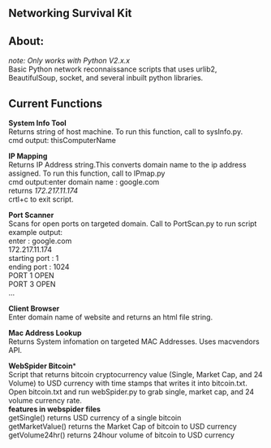 ## Networking Survival Kit

## About:
*note: Only works with Python V2.x.x*
<br>
Basic Python network reconnaissance scripts that uses urlib2, BeautifulSoup, socket, and several inbuilt python libraries. <br>
    
## Current Functions 

**System Info Tool** <br>
Returns string of host machine. To run this function, call to sysInfo.py. <br>
cmd output: thisComputerName <br>

**IP Mapping** <br>
Returns IP Address string.This converts domain name to the ip address assigned. To run this function, call to IPmap.py<br>
cmd output:enter domain name : google.com <br>
returns *172.217.11.174* <br>
crtl+c to exit script.

**Port Scanner** <br>
Scans for open ports on targeted domain. Call to PortScan.py to run script<br>
example output: <br>
enter : google.com <br>
172.217.11.174 <br>
starting port : 1 <br>
ending port : 1024 <br>
PORT 1 OPEN <br>
PORT 3 OPEN <br>
...<br>

 
**Client Browser** <br>
Enter domain name of website and returns an html file string.

**Mac Address Lookup** <br>
Returns System infomation on targeted MAC Addresses. Uses macvendors API.<br>

**WebSpider Bitcoin***<br>
Script that returns bitcoin cryptocurrency value (Single, Market Cap, and 24 Volume) to USD currency with time stamps that writes it into bitcoin.txt. <br>
Open bitcoin.txt and run webSpider.py to grab single, market cap, and 24 volume currency rate. <br>
****features in webspider files**** <br>
getSingle() returns USD currency of a single bitcoin<br>
getMarketValue() returns the Market Cap of bitcoin to USD currency<br>
getVolume24hr() returns 24hour volume of bitcoin to USD currency<br>

